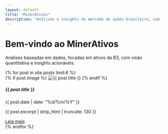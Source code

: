 ```yaml
---
layout: default
title: "MinerAtivos"
description: "Análises e insights do mercado de ações brasileiro, com foco em dados."
---
```


<!-- Bootstrap Container -->
<div class="container py-4">
  <!-- Navbar 
  <header class="sticky-top">
    <nav class="navbar navbar-expand-xl navbar-dark bg-dark">
      <div class="container-fluid">
        <a class="navbar-brand fs-4 fw-bold text-white" href="/">MinerAtivos</a>
        <button class="navbar-toggler" type="button" data-bs-toggle="collapse" data-bs-target="#navbarNav" aria-controls="navbarNav" aria-expanded="false" aria-label="Toggle navigation">
          <span class="navbar-toggler-icon"></span>
        </button>
        <div class="collapse navbar-collapse" id="navbarNav">
          <ul class="navbar-nav ms-auto">
            <li class="nav-item">
              <a class="nav-link text-white" href="/sobre">Sobre</a>
            </li>
            <li class="nav-item">
              <a class="nav-link text-white" href="/metodologia">Metodologia</a>
            </li>
            <li class="nav-item">
              <a class="nav-link text-white" href="https://x.com/MinerAtivos" target="_blank">Twitter</a>
            </li>
            <li class="nav-item">
              <a class="nav-link text-white" href="https://www.instagram.com/minerativos/" target="_blank">Instagram</a>
            </li>
          </ul>
        </div>
      </div>
    </nav>
  </header>-->

  <!-- Introducao -->
  <div class="mt-4 mb-5">
    <h1 class="fw-bold">Bem-vindo ao MinerAtivos</h1>
    <p class="lead">Análises baseadas em dados, focadas em ativos da B3, com visão quantitativa e insights acionáveis.</p>
  </div>

  <!-- Posts em destaque -->
  <div class="row">
    {% for post in site.posts limit:6 %}
    <div class="col-lg-4 col-md-6 mb-4">
      <div class="card h-100 shadow-sm border-0">
        {% if post.image %}
        <img src="{{ post.image }}" class="card-img-top" alt="{{ post.title }}">
        {% endif %}
        <div class="card-body d-flex flex-column">
          <h5 class="card-title fw-bold">{{ post.title }}</h5>
          <p class="card-text text-muted small">{{ post.date | date: "%d/%m/%Y" }}</p>
          <p class="card-text">{{ post.excerpt | strip_html | truncate: 130 }}</p>
          <a href="{{ post.url | relative_url }}" class="btn btn-outline-primary mt-auto stretched-link">Leia mais</a>
        </div>
      </div>
    </div>
    {% endfor %}
  </div>
</div>

<!-- Bootstrap JS -->
<script src="https://cdn.jsdelivr.net/npm/bootstrap@5.3.0/dist/js/bootstrap.bundle.min.js"></script>
